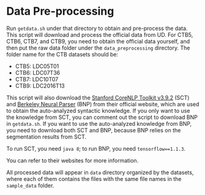 # Data Pre-processing

Run `getdata.sh` under that directory to obtain and pre-process the data. This script will download and process the official data from UD. For CTB5, CTB6, CTB7, and CTB9, you need to obtain the official data yourself, and then put the raw data folder under the `data_preprocessing` directory. The folder name for the CTB datasets should be:

* CTB5: LDC05T01
* CTB6: LDC07T36
* CTB7: LDC10T07
* CTB9: LDC2016T13

This script will also download the [Stanford CoreNLP Toolkit v3.9.2](https://stanfordnlp.github.io/CoreNLP/history.html) (SCT) and [Berkeley Neural Parser](https://github.com/nikitakit/self-attentive-parser) (BNP) from their official website, which are used to obtain the auto-analyzed syntactic knowledge. If you only want to use the knowledge from SCT, you can comment out the script to download BNP in `getdata.sh`. If you want to use the auto-analyzed knowledge from BNP, you need to download both SCT and BNP, because BNP relies on the segmentation results from SCT. 

To run SCT, you need `java 8`; to run BNP, you need `tensorflow==1.1.3`.

You can refer to their websites for more information.

All processed data will appear in `data` directory organized by the datasets, where each of them contains the files with the same file names in the `sample_data` folder.
